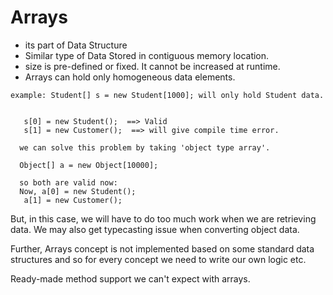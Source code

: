 # Arrays

- its part of Data Structure
- Similar type of Data Stored in contiguous memory location. 
- size is pre-defined or fixed. It cannot be increased at runtime.
- Arrays can hold only homogeneous data elements.

```
example: Student[] s = new Student[1000]; will only hold Student data.

           
   s[0] = new Student();  ==> Valid
   s[1] = new Customer();  ==> will give compile time error.
  
  we can solve this problem by taking 'object type array'.
  
  Object[] a = new Object[10000];
  
  so both are valid now:
  Now, a[0] = new Student();
   a[1] = new Customer(); 
```

But, in this case, we will have to do too much work when we are retrieving data. We may also get typecasting issue when converting object data.
     
Further, Arrays concept is not implemented based on some standard data structures and so for every concept we need to write our own logic etc.

Ready-made method support we can't expect with arrays.

